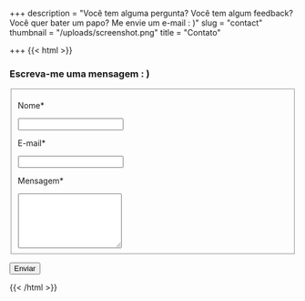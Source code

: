 +++
description = "Você tem alguma pergunta? Você tem algum feedback? Você quer bater um papo? Me envie um e-mail : )"
slug = "contact"
thumbnail = "/uploads/screenshot.png"
title = "Contato"

+++
{{< html >}}  
<div id="contact">

<form name="contact" action="https://naomilago.netlify.app/pt/thank-you/" method="POST" netlify>

<h3>Escreva-me uma mensagem : )</h3>

<fieldset>

<div class="field">

<label for="name">Nome<span class="requireed">*</span></label>

<input type="text" name="name" required>

</div>

<div class="field">

<label for="email">E-mail<span class="requireed">*</span></label>

<input type="email" name="email" required>

</div>

<div class="field-group">

<div class="field">

<label for="message">Mensagem<span class="requireed">*</span></label>

<textarea class="huge-field" type="text" name="message" required rows="6"></textarea>

</div>

</div>

</fieldset>

<button type="submit">Enviar</button>

</form>

</div>  
{{< /html >}}